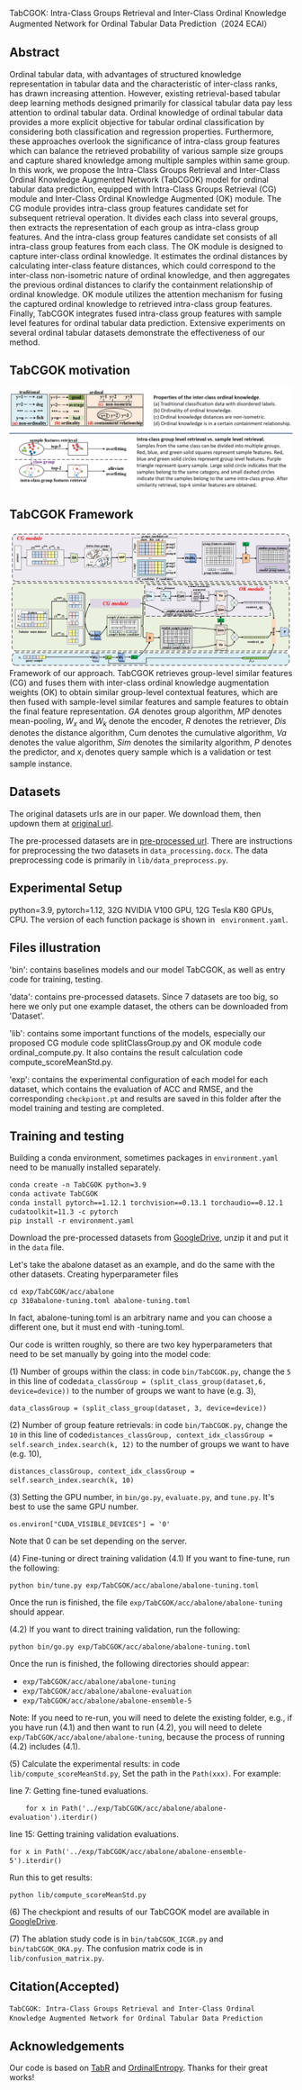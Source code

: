 TabCGOK: Intra-Class Groups Retrieval and Inter-Class Ordinal Knowledge Augmented Network for Ordinal Tabular Data Prediction（2024 ECAI）

## Abstract
Ordinal tabular data, with advantages of structured knowledge representation in tabular data and the characteristic of inter-class ranks, has drawn increasing attention. However, existing retrieval-based tabular deep learning methods designed primarily for classical tabular data pay less attention to ordinal tabular data. Ordinal knowledge of ordinal tabular data provides a more explicit objective for tabular ordinal classification by considering both classification and regression properties. Furthermore, these approaches overlook the significance of intra-class group features which can balance the retrieved probability of various sample size groups and capture shared knowledge among multiple samples within same group. In this work, we propose the Intra-Class Groups Retrieval and Inter-Class Ordinal Knowledge Augmented Network (TabCGOK) model for ordinal tabular data prediction, equipped with Intra-Class Groups Retrieval (CG) module and Inter-Class Ordinal Knowledge Augmented (OK) module. The CG module provides intra-class group features candidate set for subsequent retrieval operation. It divides each class into several groups, then extracts the representation of each group as intra-class group features. And the intra-class group features candidate set consists of all intra-class group features from each class. The OK module is designed to capture inter-class ordinal knowledge. It estimates the ordinal distances by calculating inter-class feature distances, which could correspond to the inter-class non-isometric nature of ordinal knowledge, and then aggregates the previous ordinal distances to clarify the containment relationship of ordinal knowledge. OK module utilizes the attention mechanism for fusing the captured ordinal knowledge to retrieved intra-class group features. Finally, TabCGOK integrates fused intra-class group features with sample level features for ordinal tabular data prediction. Extensive experiments on several ordinal tabular datasets demonstrate the effectiveness of our method.

## TabCGOK motivation
![motivation](./paper_image/motivation.png)
<!--<img src="./paper_image/ordinal_attribution.png" width="200" height="150"> <img src="./paper_image/class_group.png" width="200" height="150">-->

## TabCGOK Framework
![framework](./paper_image/framework.png)
Framework of our approach. TabCGOK retrieves group-level similar features (CG) and fuses them with inter-class ordinal knowledge augmentation weights (OK) to obtain similar group-level contextual features, which are then fused with sample-level similar features and sample features to obtain the final feature representation. $GA$ denotes group algorithm, $MP$ denotes mean-pooling, $W_x$ and $W_k$ denote the encoder, $R$ denotes the retriever, $Dis$ denotes the distance algorithm, Cum denotes the cumulative algorithm, $Va$ denotes the value algorithm, $Sim$ denotes the similarity algorithm, $P$ denotes the predictor, and $x_i$ denotes query sample which is a validation or test sample instance.

## Datasets 
The original datasets urls are in our paper. We download them, then updown them at [original url](https://drive.google.com/file/d/1N3uxh5iL8VA60zgzaFAUT6zsZ6Pkk6xh/view?usp=drive_link).

The pre-processed datasets are in [pre-processed url](https://drive.google.com/drive/folders/1dB4SWJEAfmcQjzEU4Cit5eXNGpz9ZsUg?usp=drive_link). There are instructions for preprocessing the two datasets in ```data_processing.docx```. The data preprocessing code is primarily in ```lib/data_preprocess.py```.

## Experimental Setup
python=3.9, pytorch=1.12, 32G NVIDIA V100 GPU, 12G Tesla K80 GPUs, CPU. The version of each function package is shown in ``` environment.yaml```.

## Files illustration
'bin': contains baselines models and our model TabCGOK, as well as entry code for training, testing.

'data': contains pre-processed datasets. Since 7 datasets are too big, so here we only put one example dataset, the others can be downloaded from 'Dataset'.

'lib': contains some important functions of the models, especially our proposed CG module code splitClassGroup.py and OK module code ordinal_compute.py. It also contains the result calculation code compute_scoreMeanStd.py.

'exp': contains the experimental configuration of each model for each dataset, which contains the evaluation of ACC and RMSE, and the corresponding ```checkpiont.pt``` and results are saved in this folder after the model training and testing are completed.
## Training and testing
Building a conda environment, sometimes packages in ```environment.yaml``` need to be manually installed separately.

```
conda create -n TabCGOK python=3.9
conda activate TabCGOK
conda install pytorch==1.12.1 torchvision==0.13.1 torchaudio==0.12.1 cudatoolkit=11.3 -c pytorch
pip install -r environment.yaml
```
Download the pre-processed datasets from [GoogleDrive](https://drive.google.com/drive/folders/1dB4SWJEAfmcQjzEU4Cit5eXNGpz9ZsUg?usp=drive_link), unzip it and put it in the ```data``` file. 

Let's take the abalone dataset as an example, and do the same with the other datasets.
Creating hyperparameter files
```
cd exp/TabCGOK/acc/abalone
cp 310abalone-tuning.toml abalone-tuning.toml
```
In fact, abalone-tuning.toml is an arbitrary name and you can choose a different one, but it must end with -tuning.toml.

Our code is written roughly, so there are two key hyperparameters that need to be set manually by going into the model code:

(1) Number of groups within the class: in code ```bin/TabCGOK.py```, change the ```5``` in this line of code```data_classGroup = (split_class_group(dataset,6, device=device))``` to the number of groups we want to have (e.g. 3),

```
data_classGroup = (split_class_group(dataset, 3, device=device))
```
(2) Number of group feature retrievals: in code ```bin/TabCGOK.py```, change the ```10``` in this line of code```distances_classGroup, context_idx_classGroup = self.search_index.search(k, 12)``` to the number of groups we want to have (e.g. 10),

```
distances_classGroup, context_idx_classGroup = self.search_index.search(k, 10)
```
(3) Setting the GPU number, in ```bin/go.py```, ```evaluate.py```, and ```tune.py```. It's best to use the same GPU number.
```
os.environ["CUDA_VISIBLE_DEVICES"] = '0'
```
Note that 0 can be set depending on the server.

(4) Fine-tuning or direct training validation
(4.1) If you want to fine-tune, run the following:
```
python bin/tune.py exp/TabCGOK/acc/abalone/abalone-tuning.toml
```
Once the run is finished, the file ```exp/TabCGOK/acc/abalone/abalone-tuning``` should appear.

(4.2) If you want to direct training validation, run the following:
```
python bin/go.py exp/TabCGOK/acc/abalone/abalone-tuning.toml
```
Once the run is finished, the following directories should appear:
- `exp/TabCGOK/acc/abalone/abalone-tuning`
- `exp/TabCGOK/acc/abalone/abalone-evaluation`
- `exp/TabCGOK/acc/abalone/abalone-ensemble-5`

Note: If you need to re-run, you will need to delete the existing folder, e.g., if you have run (4.1) and then want to run (4.2), you will need to delete ```exp/TabCGOK/acc/abalone/abalone-tuning```, because the process of running (4.2) includes (4.1).

(5) Calculate the experimental results: in code ```lib/compute_scoreMeanStd.py```, Set the path in the ```Path(xxx)```. For example:

line 7: Getting fine-tuned evaluations.

```
    for x in Path('../exp/TabCGOK/acc/abalone/abalone-evaluation').iterdir()
```
        
line 15: Getting training validation evaluations.
```
for x in Path('../exp/TabCGOK/acc/abalone/abalone-ensemble-5').iterdir()
```

Run this to get results:
```
python lib/compute_scoreMeanStd.py
```
(6) The checkpiont and results of our TabCGOK model are available in [GoogleDrive](https://drive.google.com/file/d/1WrJ9a01waFQrag97l6tBLns-t_hT15lo/view?usp=drive_link).

(7) The ablation study code is in ```bin/tabCGOK_ICGR.py``` and ```bin/tabCGOK_OKA.py```. The confusion matrix code is in ```lib/confusion_matrix.py```.
## Citation(Accepted)
<!--
```bibtex
@InProceedings{Luo2024TabCGOK,
  author  = {Zhengdong Luo, Abibulla Atawulla, Fengyi Yang, Yongqing Zhu, Yixiao Ren, Yunfei Han and Xi Zhou},
  title   = {TabCGOK: Intra-Class Groups Retrieval and Inter-Class Ordinal Knowledge Augmented Network for Ordinal Tabular Data Prediction},
  booktitle = {ECAI},
  year    = {2024}
```
-->
```TabCGOK: Intra-Class Groups Retrieval and Inter-Class Ordinal Knowledge Augmented Network for Ordinal Tabular Data Prediction```
## Acknowledgements
Our code is based on [TabR](https://github.com/yandex-research/tabular-dl-tabr) and [OrdinalEntropy](https://github.com/needylove/OrdinalEntropy). Thanks for their great works!
